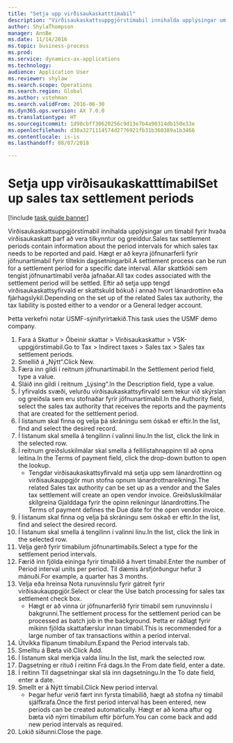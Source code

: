 ```yaml
--- 
title: "Setja upp virðisaukaskatttímabil"
description: "Virðisaukaskattsuppgjörstímabil innihalda upplýsingar um tímabil fyrir hvaða virðisaukaskatt þarf að vera tilkynntur og greiddur."
author: ShylaThompson
manager: AnnBe
ms.date: 11/14/2016
ms.topic: business-process
ms.prod: 
ms.service: dynamics-ax-applications
ms.technology: 
audience: Application User
ms.reviewer: shylaw
ms.search.scope: Operations
ms.search.region: Global
ms.author: vstehman
ms.search.validFrom: 2016-06-30
ms.dyn365.ops.version: AX 7.0.0
ms.translationtype: HT
ms.sourcegitcommit: 1d98cbff30620256c9d13e7b4a90314db150e33e
ms.openlocfilehash: d30a3271114574d2776921fb31b360389a1b3466
ms.contentlocale: is-is
ms.lasthandoff: 08/07/2018

---
```

# <a name="set-up-sales-tax-settlement-periods"></a><span data-ttu-id="23314-103">Setja upp virðisaukaskatttímabil</span><span class="sxs-lookup"><span data-stu-id="23314-103">Set up sales tax settlement periods</span></span>

[!include [task guide banner](../../includes/task-guide-banner.md)]

<span data-ttu-id="23314-104">Virðisaukaskattsuppgjörstímabil innihalda upplýsingar um tímabil fyrir hvaða virðisaukaskatt þarf að vera tilkynntur og greiddur.</span><span class="sxs-lookup"><span data-stu-id="23314-104">Sales tax settlement periods contain information about the period intervals for which sales tax needs to be reported and paid.</span></span> <span data-ttu-id="23314-105">Hægt er að keyra jöfnunarferli fyrir jöfnunartímabil fyrir tiltekin dagsetningarbil.</span><span class="sxs-lookup"><span data-stu-id="23314-105">A settlement process can be run for a settlement period for a specific date interval.</span></span> <span data-ttu-id="23314-106">Allar skattkóði sem tengist jöfnunartímabil verða jafnaðar.</span><span class="sxs-lookup"><span data-stu-id="23314-106">All tax codes associated with the settlement period will be settled.</span></span> <span data-ttu-id="23314-107">Eftir að setja upp tengd virðisaukaskattsyfirvald er skattskuld bókuð í annað hvort lánardrottinn eða fjárhagslykil.</span><span class="sxs-lookup"><span data-stu-id="23314-107">Depending on the set up of the related Sales tax authority, the tax liability is posted either to a vendor or a General ledger account.</span></span>



<span data-ttu-id="23314-108">Þetta verkefni notar USMF-sýnifyrirtækið.</span><span class="sxs-lookup"><span data-stu-id="23314-108">This task uses the USMF demo company.</span></span>



1. <span data-ttu-id="23314-109">Fara á Skattur > Óbeinir skattar > Virðisaukaskattur > VSK-uppgjörstímabil.</span><span class="sxs-lookup"><span data-stu-id="23314-109">Go to Tax > Indirect taxes > Sales tax > Sales tax settlement periods.</span></span>
2. <span data-ttu-id="23314-110">Smellið á „Nýtt“.</span><span class="sxs-lookup"><span data-stu-id="23314-110">Click New.</span></span>
3. <span data-ttu-id="23314-111">Færa inn gildi í reitnum jöfnunartímabil.</span><span class="sxs-lookup"><span data-stu-id="23314-111">In the Settlement period field, type a value.</span></span>
4. <span data-ttu-id="23314-112">Sláið inn gildi í reitnum „Lýsing“.</span><span class="sxs-lookup"><span data-stu-id="23314-112">In the Description field, type a value.</span></span>
5. <span data-ttu-id="23314-113">Í yfirvalds svæði, velurðu virðisaukaskattsyfirvald sem tekur við skýrslan og greiðsla sem eru stofnaðar fyrir jöfnunartímabil.</span><span class="sxs-lookup"><span data-stu-id="23314-113">In the Authority field, select the sales tax authority that receives the reports and the payments that are created for the settlement period.</span></span>
6. <span data-ttu-id="23314-114">Í listanum skal finna og velja þá skráningu sem óskað er eftir.</span><span class="sxs-lookup"><span data-stu-id="23314-114">In the list, find and select the desired record.</span></span>
7. <span data-ttu-id="23314-115">Í listanum skal smella á tengilinn í valinni línu.</span><span class="sxs-lookup"><span data-stu-id="23314-115">In the list, click the link in the selected row.</span></span>
8. <span data-ttu-id="23314-116">Í reitnum greiðsluskilmálar skal smella á fellilistahnappinn til að opna leitina.</span><span class="sxs-lookup"><span data-stu-id="23314-116">In the Terms of payment field, click the drop-down button to open the lookup.</span></span>
    * <span data-ttu-id="23314-117">Tengdar virðisaukaskattsyfirvald má setja upp sem lánardrottinn og virðisaukauppgjör mun stofna opnum lánardrottnareikningi.</span><span class="sxs-lookup"><span data-stu-id="23314-117">The related Sales tax authority can be set up as a vendor and the Sales tax settlement will create an open vendor invoice.</span></span> <span data-ttu-id="23314-118">Greiðsluskilmálar skilgreina Gjalddaga fyrir the opinn reikningur lánardrottins.</span><span class="sxs-lookup"><span data-stu-id="23314-118">The Terms of payment defines the Due date for the open vendor invoice.</span></span>  
9. <span data-ttu-id="23314-119">Í listanum skal finna og velja þá skráningu sem óskað er eftir.</span><span class="sxs-lookup"><span data-stu-id="23314-119">In the list, find and select the desired record.</span></span>
10. <span data-ttu-id="23314-120">Í listanum skal smella á tengilinn í valinni línu.</span><span class="sxs-lookup"><span data-stu-id="23314-120">In the list, click the link in the selected row.</span></span>
11. <span data-ttu-id="23314-121">Velja gerð fyrir tímabilum jöfnunartímabils.</span><span class="sxs-lookup"><span data-stu-id="23314-121">Select a type for the settlement period intervals.</span></span>
12. <span data-ttu-id="23314-122">Færið inn fjölda eininga fyrir tímabilið á hvert tímabil.</span><span class="sxs-lookup"><span data-stu-id="23314-122">Enter the number of Period interval units per period.</span></span> <span data-ttu-id="23314-123">Til dæmis ársfjórðungur hefur 3 mánuði.</span><span class="sxs-lookup"><span data-stu-id="23314-123">For example, a quarter has 3 months.</span></span>
13. <span data-ttu-id="23314-124">Velja eða hreinsa Nota runuvinnslu fyrir gátreit fyrir virðisaukauppgjör.</span><span class="sxs-lookup"><span data-stu-id="23314-124">Select or clear the Use batch processing for sales tax settlement check box.</span></span>
    * <span data-ttu-id="23314-125">Hægt er að vinna úr jöfnunarferlið fyrir tímabil sem runuvinnslu í bakgrunni.</span><span class="sxs-lookup"><span data-stu-id="23314-125">The settlement process for the settlement period can be processed as batch job in the background.</span></span> <span data-ttu-id="23314-126">Þetta er ráðlagt fyrir mikinn fjölda skattafærslur innan tímabil.</span><span class="sxs-lookup"><span data-stu-id="23314-126">This is recommended for a large number of tax transactions within a period interval.</span></span>  
14. <span data-ttu-id="23314-127">Útvíkka flipanum tímabilum.</span><span class="sxs-lookup"><span data-stu-id="23314-127">Expand the Period intervals tab.</span></span>
15. <span data-ttu-id="23314-128">Smelltu á Bæta við.</span><span class="sxs-lookup"><span data-stu-id="23314-128">Click Add.</span></span>
16. <span data-ttu-id="23314-129">Í listanum skal merkja valda línu.</span><span class="sxs-lookup"><span data-stu-id="23314-129">In the list, mark the selected row.</span></span>
17. <span data-ttu-id="23314-130">Dagsetning er rituð í reitinn Frá dags.</span><span class="sxs-lookup"><span data-stu-id="23314-130">In the From date field, enter a date.</span></span>
18. <span data-ttu-id="23314-131">Í reitinn Til dagsetningar skal slá inn dagsetningu.</span><span class="sxs-lookup"><span data-stu-id="23314-131">In the To date field, enter a date.</span></span>
19. <span data-ttu-id="23314-132">Smellt er á Nýtt tímabil.</span><span class="sxs-lookup"><span data-stu-id="23314-132">Click New period interval.</span></span>
    * <span data-ttu-id="23314-133">Þegar hefur verið fært inn fyrsta tímabilið, hægt að stofna ný tímabil sjálfkrafa.</span><span class="sxs-lookup"><span data-stu-id="23314-133">Once the first period interval has been entered, new periods can be created automatically.</span></span> <span data-ttu-id="23314-134">Hægt er að koma aftur og bæta við nýrri tímabilum eftir þörfum.</span><span class="sxs-lookup"><span data-stu-id="23314-134">You can come back and add new period intervals as required.</span></span>  
20. <span data-ttu-id="23314-135">Lokið síðunni.</span><span class="sxs-lookup"><span data-stu-id="23314-135">Close the page.</span></span>



